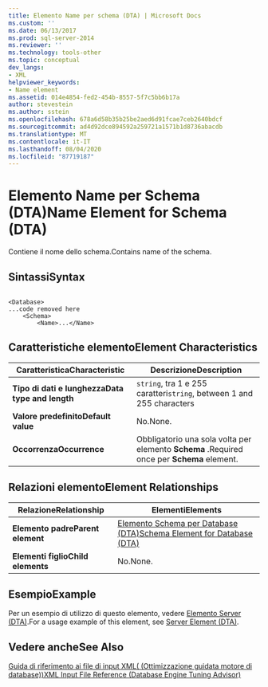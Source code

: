 ```yaml
---
title: Elemento Name per schema (DTA) | Microsoft Docs
ms.custom: ''
ms.date: 06/13/2017
ms.prod: sql-server-2014
ms.reviewer: ''
ms.technology: tools-other
ms.topic: conceptual
dev_langs:
- XML
helpviewer_keywords:
- Name element
ms.assetid: 014e4854-fed2-454b-8557-5f7c5bb6b17a
author: stevestein
ms.author: sstein
ms.openlocfilehash: 678a6d58b35b25be2aed6d91fcae7ceb2640bdcf
ms.sourcegitcommit: ad4d92dce894592a259721a1571b1d8736abacdb
ms.translationtype: MT
ms.contentlocale: it-IT
ms.lasthandoff: 08/04/2020
ms.locfileid: "87719187"
---
```

# <a name="name-element-for-schema-dta"></a><span data-ttu-id="948fa-102">Elemento Name per Schema (DTA)</span><span class="sxs-lookup"><span data-stu-id="948fa-102">Name Element for Schema (DTA)</span></span>
  <span data-ttu-id="948fa-103">Contiene il nome dello schema.</span><span class="sxs-lookup"><span data-stu-id="948fa-103">Contains name of the schema.</span></span>  
  
## <a name="syntax"></a><span data-ttu-id="948fa-104">Sintassi</span><span class="sxs-lookup"><span data-stu-id="948fa-104">Syntax</span></span>  
  
```  
  
<Database>  
...code removed here  
    <Schema>  
        <Name>...</Name>  
```  
  
## <a name="element-characteristics"></a><span data-ttu-id="948fa-105">Caratteristiche elemento</span><span class="sxs-lookup"><span data-stu-id="948fa-105">Element Characteristics</span></span>  
  
|<span data-ttu-id="948fa-106">Caratteristica</span><span class="sxs-lookup"><span data-stu-id="948fa-106">Characteristic</span></span>|<span data-ttu-id="948fa-107">Descrizione</span><span class="sxs-lookup"><span data-stu-id="948fa-107">Description</span></span>|  
|--------------------|-----------------|  
|<span data-ttu-id="948fa-108">**Tipo di dati e lunghezza**</span><span class="sxs-lookup"><span data-stu-id="948fa-108">**Data type and length**</span></span>|<span data-ttu-id="948fa-109">`string`, tra 1 e 255 caratteri</span><span class="sxs-lookup"><span data-stu-id="948fa-109">`string`, between 1 and 255 characters</span></span>|  
|<span data-ttu-id="948fa-110">**Valore predefinito**</span><span class="sxs-lookup"><span data-stu-id="948fa-110">**Default value**</span></span>|<span data-ttu-id="948fa-111">No.</span><span class="sxs-lookup"><span data-stu-id="948fa-111">None.</span></span>|  
|<span data-ttu-id="948fa-112">**Occorrenza**</span><span class="sxs-lookup"><span data-stu-id="948fa-112">**Occurrence**</span></span>|<span data-ttu-id="948fa-113">Obbligatorio una sola volta per elemento **Schema** .</span><span class="sxs-lookup"><span data-stu-id="948fa-113">Required once per **Schema** element.</span></span>|  
  
## <a name="element-relationships"></a><span data-ttu-id="948fa-114">Relazioni elemento</span><span class="sxs-lookup"><span data-stu-id="948fa-114">Element Relationships</span></span>  
  
|<span data-ttu-id="948fa-115">Relazione</span><span class="sxs-lookup"><span data-stu-id="948fa-115">Relationship</span></span>|<span data-ttu-id="948fa-116">Elementi</span><span class="sxs-lookup"><span data-stu-id="948fa-116">Elements</span></span>|  
|------------------|--------------|  
|<span data-ttu-id="948fa-117">**Elemento padre**</span><span class="sxs-lookup"><span data-stu-id="948fa-117">**Parent element**</span></span>|[<span data-ttu-id="948fa-118">Elemento Schema per Database &#40;DTA&#41;</span><span class="sxs-lookup"><span data-stu-id="948fa-118">Schema Element for Database &#40;DTA&#41;</span></span>](schema-element-for-database-dta.md)|  
|<span data-ttu-id="948fa-119">**Elementi figlio**</span><span class="sxs-lookup"><span data-stu-id="948fa-119">**Child elements**</span></span>|<span data-ttu-id="948fa-120">No.</span><span class="sxs-lookup"><span data-stu-id="948fa-120">None.</span></span>|  
  
## <a name="example"></a><span data-ttu-id="948fa-121">Esempio</span><span class="sxs-lookup"><span data-stu-id="948fa-121">Example</span></span>  
 <span data-ttu-id="948fa-122">Per un esempio di utilizzo di questo elemento, vedere [Elemento Server &#40;DTA&#41;](server-element-dta.md).</span><span class="sxs-lookup"><span data-stu-id="948fa-122">For a usage example of this element, see [Server Element &#40;DTA&#41;](server-element-dta.md).</span></span>  
  
## <a name="see-also"></a><span data-ttu-id="948fa-123">Vedere anche</span><span class="sxs-lookup"><span data-stu-id="948fa-123">See Also</span></span>  
 [<span data-ttu-id="948fa-124">Guida di riferimento ai file di input XML&#40; (Ottimizzazione guidata motore di database)&#41;</span><span class="sxs-lookup"><span data-stu-id="948fa-124">XML Input File Reference &#40;Database Engine Tuning Advisor&#41;</span></span>](xml-input-file-reference-database-engine-tuning-advisor.md)  
  
  
